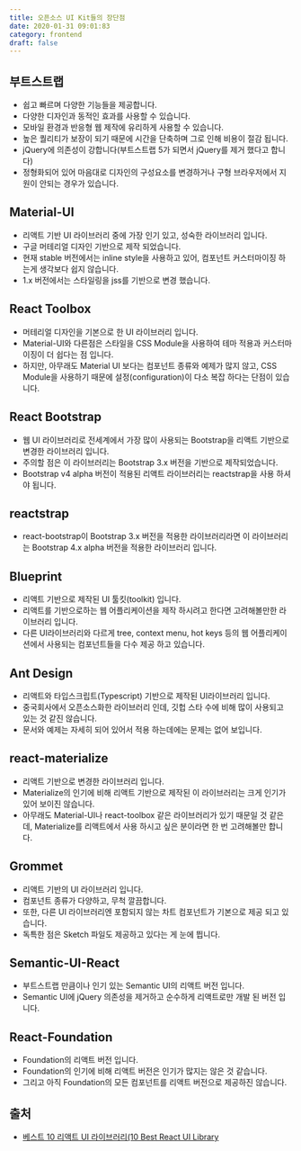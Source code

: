 ```yaml
---
title: 오픈소스 UI Kit들의 장단점
date: 2020-01-31 09:01:83
category: frontend
draft: false
---
```


## 부트스트랩

- 쉽고 빠르며 다양한 기능들을 제공합니다.
- 다양한 디자인과 동적인 효과를 사용할 수 있습니다.
- 모바일 환경과 반응형 웹 제작에 유리하게 사용할 수 있습니다.
- 높은 퀄리티가 보장이 되기 때문에 시간을 단축하며 그로 인해 비용이 절감 됩니다.
- jQuery에 의존성이 강합니다(부트스트랩 5가 되면서 jQuery를 제거 했다고 합니다)
- 정형화되어 있어 마음대로 디자인의 구성요소를 변경하거나 구형 브라우저에서 지원이 안되는 경우가 있습니다.

## Material-UI

- 리액트 기반 UI 라이브러리 중에 가장 인기 있고, 성숙한 라이브러리 입니다.
- 구글 머테리얼 디자인 기반으로 제작 되었습니다.
- 현재 stable 버전에서는 inline style을 사용하고 있어, 컴포넌트 커스터마이징 하는게 생각보다 쉽지 않습니다.
- 1.x 버전에서는 스타일링을 jss를 기반으로 변경 했습니다.

## React Toolbox

- 머테리얼 디자인을 기본으로 한 UI 라이브러리 입니다.
- Material-UI와 다른점은 스타일을 CSS Module을 사용하여 테마 적용과 커스터마이징이 더 쉽다는 점 입니다.
- 하지만, 아무래도 Material UI 보다는 컴포넌트 종류와 예제가 많지 않고, CSS Module을 사용하기 때문에 설정(configuration)이 다소 복잡 하다는 단점이 있습니다.

## React Bootstrap

- 웹 UI 라이브러리로 전세계에서 가장 많이 사용되는 Bootstrap을 리액트 기반으로 변경한 라이브러리 입니다.
- 주의할 점은 이 라이브러리는 Bootstrap 3.x 버전을 기반으로 제작되었습니다.
- Bootstrap v4 alpha 버전이 적용된 리액트 라이브러리는 reactstrap을 사용 하셔야 됩니다.

## reactstrap

- react-bootstrap이 Bootstrap 3.x 버전을 적용한 라이브러리라면 이 라이브러리는 Bootstrap 4.x alpha 버전을 적용한 라이브러리 입니다.

## Blueprint

- 리액트 기반으로 제작된 UI 툴킷(toolkit) 입니다.
- 리액트를 기반으로하는 웹 어플리케이션을 제작 하시려고 한다면 고려해볼만한 라이브러리 입니다.
- 다른 UI라이브러리와 다르게 tree, context menu, hot keys 등의 웹 어플리케이션에서 사용되는 컴포넌트들을 다수 제공 하고 있습니다.

## Ant Design

- 리액트와 타입스크립트(Typescript) 기반으로 제작된 UI라이브러리 입니다.
- 중국회사에서 오픈소스화한 라이브러리 인데, 깃헙 스타 수에 비해 많이 사용되고 있는 것 같진 않습니다.
- 문서와 예제는 자세히 되어 있어서 적용 하는데에는 문제는 없어 보입니다.

## react-materialize

- 리액트 기반으로 변경한 라이브러리 입니다.
- Materialize의 인기에 비해 리액트 기반으로 제작된 이 라이브러리는 크게 인기가 있어 보이진 않습니다.
- 아무래도 Material-UI나 react-toolbox 같은 라이브러리가 있기 때문일 것 같은데, Materialize를 리액트에서 사용 하시고 싶은 분이라면 한 번 고려해볼만 합니다.

## Grommet

- 리액트 기반의 UI 라이브러리 입니다.
- 컴포넌트 종류가 다양하고, 무척 깔끔합니다.
- 또한, 다른 UI 라이브러리엔 포함되지 않는 차트 컴포넌트가 기본으로 제공 되고 있습니다.
- 독특한 점은 Sketch 파일도 제공하고 있다는 게 눈에 띕니다.

## Semantic-UI-React

- 부트스트랩 만큼이나 인기 있는 Semantic UI의 리액트 버전 입니다.
- Semantic UI에 jQuery 의존성을 제거하고 순수하게 리액트로만 개발 된 버전 입니다.

## React-Foundation

- Foundation의 리액트 버전 입니다.
- Foundation의 인기에 비해 리액트 버전은 인기가 많지는 않은 것 같습니다.
- 그리고 아직 Foundation의 모든 컴포넌트를 리액트 버전으로 제공하진 않습니다.

## 출처

- [베스트 10 리액트 UI 라이브러리(10 Best React UI Library](https://www.vobour.com/%EB%B2%A0%EC%8A%A4%ED%8A%B8-10-%EB%A6%AC%EC%95%A1%ED%8A%B8-ui-%EB%9D%BC%EC%9D%B4%EB%B8%8C%EB%9F%AC%EB%A6%AC-10-best-react-ui-lib)
